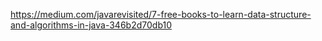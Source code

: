 https://medium.com/javarevisited/7-free-books-to-learn-data-structure-and-algorithms-in-java-346b2d70db10